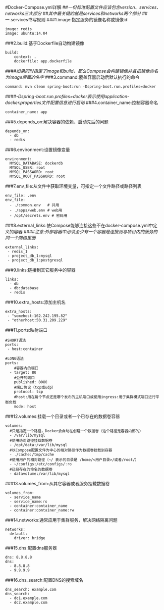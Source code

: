 #Docker-Compose.yml详解
##*一份标准配置文件应该包含version、services、networks三大部分*
##*其中最关键的就是services和networks两个部分*
##一.services书写规则
###1.image:指定服务的镜像名称或镜像id
```
image: redis
image: ubuntu:14.04
```
###2.build:基于Dockerfile自动构建镜像
```
build:
    context: .
    dockerfile: app.dockerfile
```
####*如果同时指定了image和build，那么Compose会构建镜像并且把镜像命名为image后面的名字*
###3.command:覆盖容器启动后默认执行的命令
```
command: mvn clean spring-boot:run -Dspring-boot.run.profiles=docker
```
####*-Dspring-boot.run.profiles=docker表示使用application-docker.properties文件配置信息进行启动*
###4.container_name:控制容器命名
```
container_name: app
```
###5.depends_on:解决容器的依赖、启动先后的问题
```
depends_on:
  - db
  - redis
```
###6.environment:设置镜像变量
```
environment:
  MYSQL_DATABASE: dockerdb
  MYSQL_USER: root
  MYSQL_PASSWORD: root
  MYSQL_ROOT_PASSWORD: root
```
###7.env_file:从文件中获取环境变量，可指定一个文件路径或路径列表
```
env_file: .env
env_file:
  - ./common.env   # 共用
  - ./apps/web.env # web用
  - /opt/secrets.env # 密码用
```
###8.external_links:使Compose能够连接这些不在docker-compose.yml中定义的容器
####*注意:外部容器中必须至少有一个容器是连接到与项目内的服务的同一个网络里面*
```
external_links:
 - redis_1
 - project_db_1:mysql
 - project_db_1:postgresql
```
###9.links:链接到其它服务中的容器
```
links:
  - db
  - db:database
  - redis
```
###10.extra_hosts:添加主机名
```
extra_hosts:
 - "somehost:162.242.195.82"
 - "otherhost:50.31.209.229"
```
###11.ports:映射端口
```
#SHORT语法
ports:
 - host:container
```
```
#LONG语法
ports:
    #容器内的端口
  - target: 80
    #公开的端口
    published: 8080
    #端口协议（tcp或udp）
    protocol: tcp
    #host:用在每个节点还是哪个发布的主机端口或使用ingress:用于集群模式端口进行平衡负载
    mode: host
```
###12.volumes:挂载一个目录或者一个已存在的数据卷容器
```
volumes:
  #只是指定一个路径，Docker会自动在创建一个数据卷（这个路径是容器内部的）
  - /var/lib/mysql
  #使用绝对路径挂载数据卷
  - /opt/data:/var/lib/mysql
  #以Compose配置文件为中心的相对路径作为数据卷挂载到容器
  - ./cache:/tmp/cache
  #使用用户的相对路径（~/ 表示的目录是 /home/<用户目录>/或者/root/）
  - ~/configs:/etc/configs/:ro
  #已经存在的命名的数据卷
  - datavolume:/var/lib/mysql
```
###13.volumes_from:从其它容器或者服务挂载数据卷
```
volumes_from:
  - service_name
  - service_name:ro
  - container:container_name
  - container:container_name:rw
```
###14.networks:通常应用于集群服务，解决网络隔离问题
```
networks:
  default:
    driver: bridge
```
###15.dns:配置dns服务器
```
dns: 8.8.8.8
dns:
  - 8.8.8.8
  - 9.9.9.9
```
###16.dns_search:配置DNS的搜索域名
```
dns_search: example.com
dns_search:
  - dc1.example.com
  - dc2.example.com
```